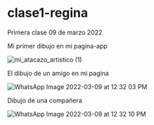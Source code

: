 # clase1-regina
Primera clase 09 de marzo 2022

Mi primer dibujo en mi pagina-app

![mi_atacazo_artistico (1)](https://user-images.githubusercontent.com/93101241/157475255-e0329f78-9c12-449a-99b6-6f78c4843cfe.jpg)

El dibujo de un amigo en mi pagina 

![WhatsApp Image 2022-03-09 at 12 32 03 PM](https://user-images.githubusercontent.com/93101241/157475338-9c6b7a57-09df-4915-ba2a-bab20268d27c.jpeg)

Dibujo de una compañera 

![WhatsApp Image 2022-03-09 at 12 32 10 PM](https://user-images.githubusercontent.com/93101241/157475564-1b3168d7-a101-4f1f-9a82-c822441a2da2.jpeg)

